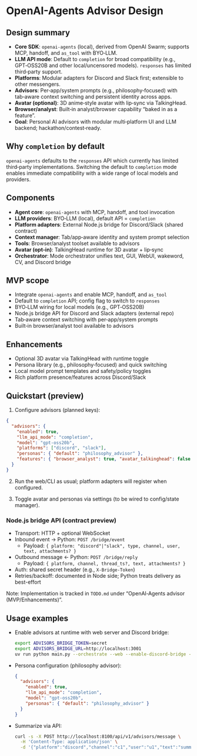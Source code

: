 # OpenAI-Agents Advisor Design

## Design summary

- **Core SDK**: `openai-agents` (local), derived from OpenAI Swarm; supports MCP, handoff, and `as_tool` with BYO‑LLM.
- **LLM API mode**: Default to `completion` for broad compatibility (e.g., GPT‑OSS20B and other local/uncensored models). `responses` has limited third‑party support.
- **Platforms**: Modular adapters for Discord and Slack first; extensible to other messengers.
- **Advisors**: Per‑app/system prompts (e.g., philosophy‑focused) with tab‑aware context switching and persistent identity across apps.
- **Avatar (optional)**: 3D anime‑style avatar with lip‑sync via TalkingHead.
- **Browser/analyst**: Built‑in analyst/browser capability “baked in as a feature”.
- **Goal**: Personal AI advisors with modular multi‑platform UI and LLM backend; hackathon/contest‑ready.

## Why `completion` by default

`openai-agents` defaults to the `responses` API which currently has limited third‑party implementations. Switching the default to `completion` mode enables immediate compatibility with a wide range of local models and providers.

## Components

- **Agent core**: `openai-agents` with MCP, handoff, and tool invocation
- **LLM providers**: BYO‑LLM (local), default API = `completion`
- **Platform adapters**: External Node.js bridge for Discord/Slack (shared contract)
- **Context manager**: Tab/app‑aware identity and system prompt selection
- **Tools**: Browser/analyst toolset available to advisors
- **Avatar (opt‑in)**: TalkingHead runtime for 3D avatar + lip‑sync
- **Orchestrator**: Mode orchestrator unifies text, GUI, WebUI, wakeword, CV, and Discord bridge

## MVP scope

- Integrate `openai-agents` and enable MCP, handoff, and `as_tool`
- Default to `completion` API; config flag to switch to `responses`
- BYO‑LLM wiring for local models (e.g., GPT‑OSS20B)
- Node.js bridge API for Discord and Slack adapters (external repo)
- Tab‑aware context switching with per‑app/system prompts
- Built‑in browser/analyst tool available to advisors

## Enhancements

- Optional 3D avatar via TalkingHead with runtime toggle
- Persona library (e.g., philosophy‑focused) and quick switching
- Local model prompt templates and safety/policy toggles
- Rich platform presence/features across Discord/Slack

## Quickstart (preview)

1. Configure advisors (planned keys):

```json
{
  "advisors": {
    "enabled": true,
    "llm_api_mode": "completion",
    "model": "gpt-oss20b",
    "platforms": ["discord", "slack"],
    "personas": { "default": "philosophy_advisor" },
    "features": { "browser_analyst": true, "avatar_talkinghead": false }
  }
}
```

2. Run the web/CLI as usual; platform adapters will register when configured.

1. Toggle avatar and personas via settings (to be wired to config/state manager).

### Node.js bridge API (contract preview)

- Transport: HTTP + optional WebSocket
- Inbound event → Python: `POST /bridge/event`
  - Payload: `{ platform: "discord"|"slack", type, channel, user, text, attachments? }`
- Outbound message ← Python: `POST /bridge/reply`
  - Payload: `{ platform, channel, thread_ts?, text, attachments? }`
- Auth: shared secret header (e.g., `X-Bridge-Token`)
- Retries/backoff: documented in Node side; Python treats delivery as best-effort

Note: Implementation is tracked in `TODO.md` under “OpenAI‑Agents advisor (MVP/Enhancements)”.

## Usage examples

- Enable advisors at runtime with web server and Discord bridge:

  ```bash
  export ADVISORS_BRIDGE_TOKEN=secret
  export ADVISORS_BRIDGE_URL=http://localhost:3001
  uv run python main.py --orchestrate --web --enable-discord-bridge --advisors --port 8100
  ```

- Persona configuration (philosophy advisor):

  ```json
  {
    "advisors": {
      "enabled": true,
      "llm_api_mode": "completion",
      "model": "gpt-oss20b",
      "personas": { "default": "philosophy_advisor" }
    }
  }
  ```

- Summarize via API:

  ```bash
  curl -s -X POST http://localhost:8100/api/v1/advisors/message \
    -H 'Content-Type: application/json' \
    -d '{"platform":"discord","channel":"c1","user":"u1","text":"summarize https://example.com"}'
  ```
